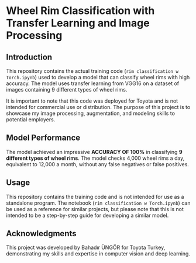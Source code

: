 # Wheel Rim Classification with Transfer Learning and Image Processing


## Introduction
This repository contains the actual training code (`rim classification w Torch.ipynb`) used to develop a model that can classify wheel rims with high accuracy. The model uses transfer learning from VGG16 on a dataset of images containing 9 different types of wheel rims.

It is important to note that this code was deployed for Toyota and is not intended for commercial use or distribution. The purpose of this project is to showcase my image processing, augmentation, and modeling skills to potential employers.

## Model Performance
The model achieved an impressive **ACCURACY OF 100%** in classifying **9 different types of wheel rims**. The model checks 4,000 wheel rims a day, equivalent to 12,000 a month, without any false negatives or false positives. 

## Usage
This repository contains the training code and is not intended for use as a standalone program. The notebook (`rim classification w Torch.ipynb`) can be used as a reference for similar projects, but please note that this is not intended to be a step-by-step guide for developing a similar model.

## Acknowledgments
This project was developed by Bahadır ÜNGÖR for Toyota Turkey, demonstrating my skills and expertise in computer vision and deep learning.
